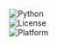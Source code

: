 ![Python](https://img.shields.io/badge/language-Python-blue.svg)  
![License](https://img.shields.io/badge/license-BSD--2--Clause-blue.svg)  
![Platform](https://img.shields.io/badge/platform-Linux-blue.svg)  
